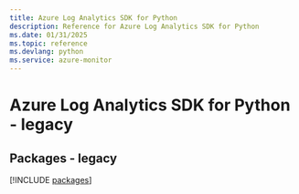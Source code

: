 ```yaml
---
title: Azure Log Analytics SDK for Python
description: Reference for Azure Log Analytics SDK for Python
ms.date: 01/31/2025
ms.topic: reference
ms.devlang: python
ms.service: azure-monitor
---
```

# Azure Log Analytics SDK for Python - legacy
## Packages - legacy
[!INCLUDE [packages](log-analytics-index.md)]